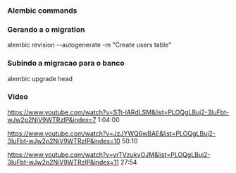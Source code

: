 ### Alembic commands

### Gerando a o migration

alembic revision --autogenerate -m "Create users table"

### Subindo a migracao para o banco

alembic upgrade head

### Video

https://www.youtube.com/watch?v=STt-lARdLSM&list=PLOQgLBuj2-3IuFbt-wJw2p2NiV9WTRzIP&index=7
1:04:00

https://www.youtube.com/watch?v=JzJYWQ6wBAE&list=PLOQgLBuj2-3IuFbt-wJw2p2NiV9WTRzIP&index=10
50:10

https://www.youtube.com/watch?v=yrTVzukvOJM&list=PLOQgLBuj2-3IuFbt-wJw2p2NiV9WTRzIP&index=11
27:54
